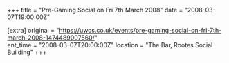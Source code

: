 +++
title = "Pre-Gaming Social on Fri 7th March 2008"
date = "2008-03-07T19:00:00Z"

[extra]
original = "https://uwcs.co.uk/events/pre-gaming-social-on-fri-7th-march-2008-1474489007560/"    
ent_time = "2008-03-07T20:00:00Z"
location = "The Bar, Rootes Social Building"
+++



